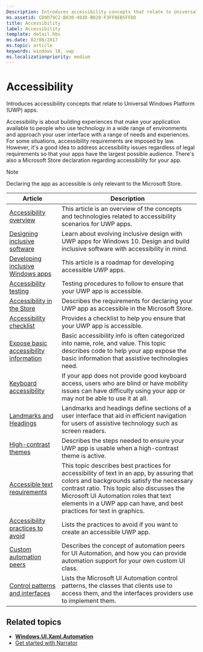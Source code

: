 ```yaml
---
Description: Introduces accessibility concepts that relate to Universal Windows Platform (UWP) apps.
ms.assetid: C89D79C2-B830-493D-B020-F3FF8EB5FFDD
title: Accessibility
label: Accessibility
template: detail.hbs
ms.date: 02/08/2017
ms.topic: article
keywords: windows 10, uwp
ms.localizationpriority: medium
---
```

# Accessibility  



Introduces accessibility concepts that relate to Universal Windows Platform (UWP) apps.

Accessibility is about building experiences that make your application available to people who use technology in a wide range of environments and approach your user interface with a range of needs and experiences. For some situations, accessibility requirements are imposed by law. However, it's a good idea to address accessibility issues regardless of legal requirements so that your apps have the largest possible audience. There's also a Microsoft Store declaration regarding accessibility for your app.

> [!NOTE]
> Declaring the app as accessible is only relevant to the Microsoft Store.

| Article | Description |
|---------|-------------|
| [Accessibility overview](accessibility-overview.md) | This article is an overview of the concepts and technologies related to accessibility scenarios for UWP apps. |
| [Designing inclusive software](designing-inclusive-software.md) | Learn about evolving inclusive design with UWP apps for Windows 10.  Design and build inclusive software with accessibility in mind. |
| [Developing inclusive Windows apps](developing-inclusive-windows-apps.md) | This article is a roadmap for developing accessible UWP apps. |
| [Accessibility testing](accessibility-testing.md) | Testing procedures to follow to ensure that your UWP app is accessible. |
| [Accessibility in the Store](accessibility-in-the-store.md) | Describes the requirements for declaring your UWP app as accessible in the Microsoft Store. |
| [Accessibility checklist](accessibility-checklist.md) | Provides a checklist to help you ensure that your UWP app is accessible. |
| [Expose basic accessibility information](basic-accessibility-information.md) | Basic accessibility info is often categorized into name, role, and value. This topic describes code to help your app expose the basic information that assistive technologies need. |
| [Keyboard accessibility](keyboard-accessibility.md) | If your app does not provide good keyboard access, users who are blind or have mobility issues can have difficulty using your app or may not be able to use it at all. |
| [Landmarks and Headings](landmarks-and-headings.md) | Landmarks and headings define sections of a user interface that aid in efficient navigation for users of assistive technology such as screen readers. |
| [High-contrast themes](high-contrast-themes.md) | Describes the steps needed to ensure your UWP app is usable when a high-contrast theme is active. |
| [Accessible text requirements](accessible-text-requirements.md) | This topic describes best practices for accessibility of text in an app, by assuring that colors and backgrounds satisfy the necessary contrast ratio. This topic also discusses the Microsoft UI Automation roles that text elements in a UWP app can have, and best practices for text in graphics. |
| [Accessibility practices to avoid](practices-to-avoid.md) | Lists the practices to avoid if you want to create an accessible UWP app. |
| [Custom automation peers](custom-automation-peers.md) | Describes the concept of automation peers for UI Automation, and how you can provide automation support for your own custom UI class. |
| [Control patterns and interfaces](control-patterns-and-interfaces.md) | Lists the Microsoft UI Automation control patterns, the classes that clients use to access them, and the interfaces providers use to implement them. |

## Related topics  
* [**Windows.UI.Xaml.Automation**](https://docs.microsoft.com/uwp/api/Windows.UI.Xaml.Automation) 
* [Get started with Narrator](https://support.microsoft.com/help/22798/windows-10-complete-guide-to-narrator)